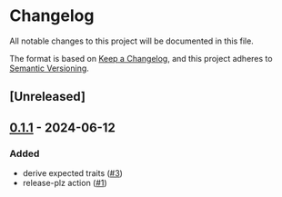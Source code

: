 # Changelog
All notable changes to this project will be documented in this file.

The format is based on [Keep a Changelog](https://keepachangelog.com/en/1.0.0/),
and this project adheres to [Semantic Versioning](https://semver.org/spec/v2.0.0.html).

## [Unreleased]

## [0.1.1](https://github.com/pvalletbo/unsignedvarint/compare/v0.1.0...v0.1.1) - 2024-06-12

### Added
- derive expected traits ([#3](https://github.com/pvalletbo/unsignedvarint/pull/3))
- release-plz action ([#1](https://github.com/pvalletbo/unsignedvarint/pull/1))
